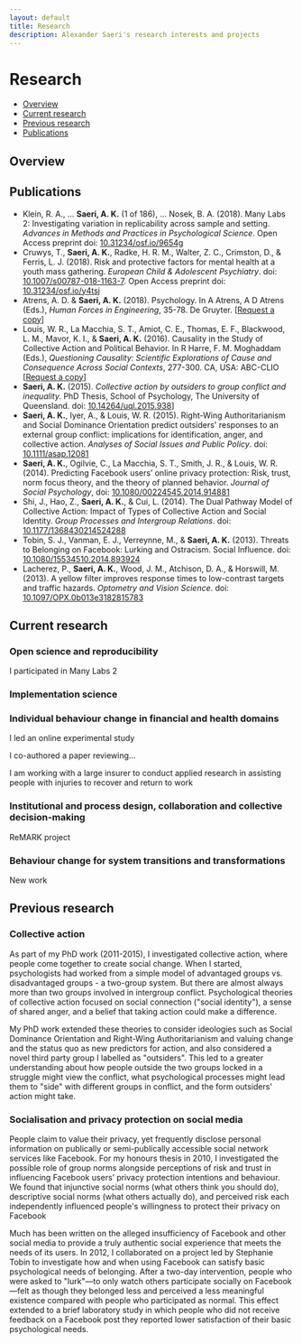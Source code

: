 ```yaml
---
layout: default
title: Research
description: Alexander Saeri's research interests and projects
---
```


# Research

- [Overview](#overview)
- [Current research](#current-research)
- [Previous research](#previous-research)
- [Publications](#publications)

## Overview

## Publications

- Klein, R. A., ... **Saeri, A. K.** (1 of 186), ... Nosek, B. A. (2018). Many Labs 2: Investigating variation in replicability across sample and setting. *Advances in Methods and Practices in Psychological Science*. Open Access preprint doi: [10.31234/osf.io/9654g](https://doi.org/10.31234/osf.io/9654g)
- Cruwys, T., **Saeri, A. K.**, Radke, H. R. M., Walter, Z. C., Crimston, D., & Ferris, L. J. (2018). Risk and protective factors for mental health at a youth mass gathering. *European Child & Adolescent Psychiatry*. doi: [10.1007/s00787-018-1163-7](https://doi.org/10.1007/s00787-018-1163-7). Open Access preprint doi: [10.31234/osf.io/y4tsj](https://doi.org/10.31234/osf.io/y4tsj)
- Atrens, A. D. & **Saeri, A. K.** (2018). Psychology. In A Atrens, A D Atrens (Eds.), *Human Forces in Engineering*, 35-78. De Gruyter. [[Request a copy](mailto:alexander@aksaeri.com?subject=Request%20Psychology%20Chapter)]
- Louis, W. R., La Macchia, S. T., Amiot, C. E., Thomas, E. F., Blackwood, L. M., Mavor, K. I., & **Saeri, A. K.** (2016). Causality in the Study of Collective Action and Political Behavior. In R Harre, F. M. Moghaddam (Eds.), *Questioning Causality: Scientific Explorations of Cause and Consequence Across Social Contexts*, 277-300. CA, USA: ABC-CLIO [[Request a copy](mailto:alexander@aksaeri.com?subject=Request%20Causality%20Chapter)]
- **Saeri, A. K.** (2015). *Collective action by outsiders to group conflict and inequality.* PhD Thesis, School of Psychology, The University of Queensland. doi: [10.14264/uql.2015.938](https://doi.org/10.14264/uql.2015.938)]
- **Saeri, A. K.**, Iyer, A., & Louis, W. R. (2015). Right-Wing Authoritarianism and Social Dominance Orientation predict outsiders' responses to an external group conflict: implications for identification, anger, and collective action. *Analyses of Social Issues and Public Policy*. doi: [10.1111/asap.12081](https://doi.org/10.1111/asap.12081)
- **Saeri, A. K.**, Ogilvie, C., La Macchia, S. T., Smith, J. R., & Louis, W. R. (2014). Predicting Facebook users’ online privacy protection: Risk, trust, norm focus theory, and the theory of planned behavior. *Journal of Social Psychology*, doi:  [10.1080/00224545.2014.914881](https://10.1080/00224545.2014.914881)
- Shi, J., Hao, Z., **Saeri, A. K.**, & Cui, L. (2014). The Dual Pathway Model of Collective Action: Impact of Types of Collective Action and Social Identity. *Group Processes and Intergroup Relations*. doi: [10.1177/1368430214524288](https://doi.org/10.1177/1368430214524288)
- Tobin, S. J., Vanman, E. J., Verreynne, M., & **Saeri, A. K.** (2013). Threats to Belonging on Facebook: Lurking and Ostracism. Social Influence. doi: [10.1080/15534510.2014.893924](https://doi.org/10.1080/15534510.2014.893924)
- Lacherez, P., **Saeri, A. K.**, Wood, J. M., Atchison, D. A., & Horswill, M. (2013). A yellow filter improves response times to low-contrast targets and traffic hazards. *Optometry and Vision Science*. doi: [10.1097/OPX.0b013e3182815783](https://10.1097/OPX.0b013e3182815783)

## Current research

### Open science and reproducibility
I participated in Many Labs 2

### Implementation science

### Individual behaviour change in financial and health domains
I led an online experimental study

I co-authored a paper reviewing...

I am working with a large insurer to conduct applied research in assisting people with injuries to recover and return to work

### Institutional and process design, collaboration and collective decision-making

ReMARK project

### Behaviour change for system transitions and transformations

New work

## Previous research

### Collective action

As part of my PhD work (2011-2015), I investigated collective action, where people come together to create social change. When I started, psychologists had worked from a simple model of advantaged groups vs. disadvantaged groups - a two-group system. But there are almost always more than two groups involved in intergroup conflict. Psychological theories of collective action focused on social connection ("social identity"), a sense of shared anger, and a belief that taking action could make a difference. 

My PhD work extended these theories to consider ideologies such as Social Dominance Orientation and Right-Wing Authoritarianism and valuing change and the status quo as new predictors for action, and also considered a novel third party group I labelled as "outsiders". This led to a greater understanding about how people outside the two groups locked in a struggle might view the conflict, what psychological processes might lead them to "side" with different groups in conflict, and the form outsiders' action might take.

### Socialisation and privacy protection on social media

People claim to value their privacy, yet frequently disclose personal information on publically or semi-publically accessible social network services like Facebook. For my honours thesis in 2010, I investigated the possible role of group norms alongside perceptions of risk and trust in influencing Facebook users’ privacy protection intentions and behaviour. We found that injunctive social norms (what others think you should do), descriptive social norms (what others actually do), and perceived risk each independently influenced people's willingness to protect their privacy on Facebook

Much has been written on the alleged insufficiency of Facebook and other social media to provide a truly authentic social experience that meets the needs of its users. In 2012, I collaborated on a project led by Stephanie Tobin to investigate how and when using Facebook can satisfy basic psychological needs of belonging. After a two-day intervention, people who were asked to "lurk"—to only watch others participate socially on Facebook—felt as though they belonged less and perceived a less meaningful existence compared with people who participated as normal. This effect extended to a brief laboratory study in which people who did not receive feedback on a Facebook post they reported lower satisfaction of their basic psychological needs.
